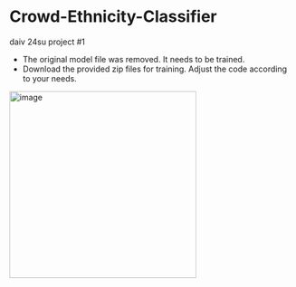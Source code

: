 # Crowd-Ethnicity-Classifier

daiv 24su project #1

- The original model file was removed. It needs to be trained.
- Download the provided zip files for training. Adjust the code according to your needs.

<img width="330" alt="image" src="https://github.com/user-attachments/assets/accf2796-2173-4737-9c7a-bf107f8b22c0">
